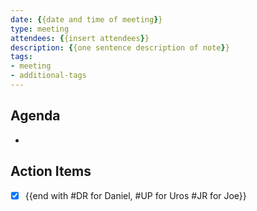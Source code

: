 ```yaml
---
date: {{date and time of meeting}}
type: meeting
attendees: {{insert attendees}}
description: {{one sentence description of note}}
tags:
- meeting
- additional-tags
---
```


## Agenda
- 

## Action Items
- [x] {{end with #DR for Daniel, #UP for Uros #JR for Joe}}